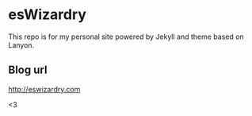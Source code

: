# esWizardry
This repo is for my personal site powered by Jekyll and theme based on Lanyon.

## Blog url
http://eswizardry.com

<3
